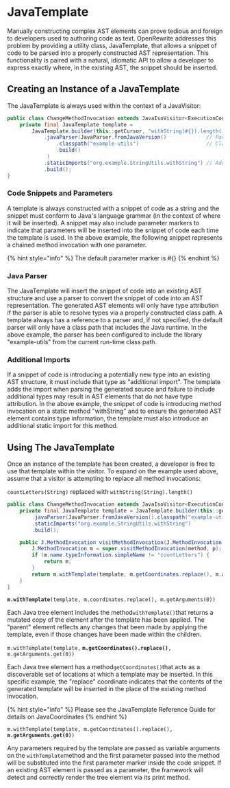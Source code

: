 # JavaTemplate

Manually constructing complex AST elements can prove tedious and foreign to developers used to authoring code as text. OpenRewrite addresses this problem by providing a utility class, JavaTemplate, that allows a snippet of code to be parsed into a properly constructed AST representation. This functionality is paired with a natural, idiomatic API to allow a developer to express exactly where, in the existing AST, the snippet should be inserted.

## Creating an Instance of a JavaTemplate

The JavaTemplate is always used within the context of a JavaVisitor:

```java
public class ChangeMethodInvocation extends JavaIsoVisitor<ExecutionContext> {
    private final JavaTemplate template =
        JavaTemplate.builder(this::getCursor, "withString(#{}).length()")                     // Code Snippet
            .javaParser(JavaParser.fromJavaVersion()             // Parser &
                .classpath("example-utils")                      // Classpath
                .build()
             )
            .staticImports("org.example.StringUtils.withString") // Additional imports
            .build();
}
```

### Code Snippets and Parameters

A template is always constructed with a snippet of code as a string and the snippet must conform to Java's language grammar \(in the context of where it will be inserted\). A snippet may also include parameter markers to indicate that parameters will be inserted into the snippet of code each time the template is used. In the above example, the following snippet represents a chained method invocation with one parameter.

{% hint style="info" %}
The default parameter marker is \#{}
{% endhint %}

### Java Parser

The JavaTemplate will insert the snippet of code into an existing AST structure and use a parser to convert the snippet of code into an AST representation. The generated AST elements will only have type attribution if the parser is able to resolve types via a properly constructed class path. A template always has a reference to a parser and, if not specified, the default parser will only have a class path that includes the Java runtime. In the above example, the parser has been configured to include the library "example-utils" from the current run-time class path.

### Additional Imports

If a snippet of code is introducing a potentially new type into an existing AST structure, it must include that type as "additional import". The template adds the import when parsing the generated source and failure to include additional types may result in AST elements that do not have type attribution. In the above example, the snippet of code is introducing method invocation on a static method "withString" and to ensure the generated AST element contains type information, the template must also introduce an additional static import for this method.

## Using The JavaTemplate

Once an instance of the template has been created, a developer is free to use that template within the visitor. To expand on the example used above, assume that a visitor is attempting to replace all method invocations:

`countLetters(String)` replaced with `withString(String).length()`

```java
public class ChangeMethodInvocation extends JavaIsoVisitor<ExecutionContext> {
    private final JavaTemplate template = JavaTemplate.builder(this::getCursor, "withString(#{}).length()")
        .javaParser(JavaParser.fromJavaVersion().classpath("example-utils").build())
        .staticImports("org.example.StringUtils.withString")
        .build();

    public J.MethodInvocation visitMethodInvocation(J.MethodInvocation method, ExecutionContext p) {
        J.MethodInvocation m = super.visitMethodInvocation(method, p);
        if (m.name.typeInformation.simpleName != "countLetters") {
            return m;
        }
        return m.withTemplate(template, m.getCoordinates.replace(), m.arguments[0]); //Template Invocation 
    }       
}
```

**`m.withTemplate`**`(template, m.coordinates.replace(), m.getArguments(0))`

Each Java tree element includes the method`withTemplate()`that returns a mutated copy of the element after the template has been applied. The "parent" element reflects any changes that been made by applying the template, even if those changes have been made within the children.

`m.withTemplate(template,` **`m.getCoordinates().replace()`**`, m.getArguments.get(0))`

Each Java tree element has a method`getCoordinates()`that acts as a discoverable set of locations at which a template may be inserted. In this specific example, the "replace" coordinate indicates that the contents of the generated template will be inserted in the place of the existing method invocation.

{% hint style="info" %}
Please see the JavaTemplate Reference Guide for details on JavaCoordinates
{% endhint %}

`m.withTemplate(template, m.getCoordinates().replace(),` **`m.getArguments.get(0)`**`)`

Any parameters required by the template are passed as variable arguments on the `withTemplate`method and the first parameter passed into the method will be substituted into the first parameter marker inside the code snippet. If an existing AST element is passed as a parameter, the framework will detect and correctly render the tree element via its print method.

